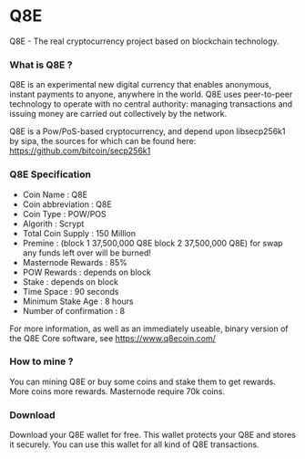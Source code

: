 # Q8E
Q8E - The real cryptocurrency project based on blockchain technology.

<h3>What is Q8E ?</h3>
Q8E is an experimental new digital currency that enables anonymous, instant payments to anyone, anywhere in the world. Q8E uses peer-to-peer technology to operate with no central authority: managing transactions and issuing money are carried out collectively by the network. 

Q8E is a Pow/PoS-based cryptocurrency, and depend upon libsecp256k1 by sipa, the sources for which can be found here: https://github.com/bitcoin/secp256k1

<h3>Q8E Specification</h3>
<ul>
  <li>Coin Name : Q8E</li>
  <li>Coin abbreviation : Q8E</li>
  <li>Coin Type : POW/POS</li>
  <li>Algorith : Scrypt</li>
  <li>Total Coin Supply : 150 Million</li>
  <li>Premine : (block 1 37,500,000 Q8E block 2 37,500,000 Q8E) for swap any funds left over will be burned! </li>
  <li>Masternode Rewards : 85%</li>
  <li>POW Rewards : depends on block</li>
  <li>Stake : depends on block</li>
  <li>Time Space : 90 seconds</li>
  <li>Minimum Stake Age : 8 hours</li>
  <li>Number of confirmation : 8</li>
</ul>

For more information, as well as an immediately useable, binary version of the Q8E Core software, see https://www.q8ecoin.com/

<h3>How to mine ?</h3>

You can mining Q8E or buy some coins and stake them to get rewards. More coins more rewards. Masternode require 70k coins. 

<h3>Download</h3>

Download your Q8E wallet for free. This wallet protects your Q8E and stores it securely. You can use this wallet for all kind of Q8E transactions.




